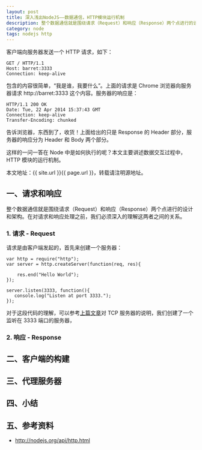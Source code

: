 ```yaml
---
layout: post
title: 深入浅出NodeJS——数据通信，HTTP模块运行机制
description: 整个数据通信就是围绕请求（Request）和响应（Response）两个点进行的设计和架构。在对请求和响应处理之前，我们必须深入的理解这两者之间的关系。
category: node
tags: nodejs http
---
```


客户端向服务器发送一个 HTTP 请求，如下：

	GET / HTTP/1.1
	Host: barret:3333
	Connection: keep-alive

包含的内容很简单，“我是谁，我要什么”。上面的请求是 Chrome 浏览器向服务器请求 http://barret:3333 这个内容。服务器的响应是：

	HTTP/1.1 200 OK
	Date: Tue, 22 Apr 2014 15:37:43 GMT
	Connection: keep-alive
	Transfer-Encoding: chunked

告诉浏览器，东西到了，收货！上面给出的只是 Response 的 Header 部分，服务器的响应分为 Header 和 Body 两个部分。

这样的一问一答在 Node 中是如何执行的呢？本文主要讲述数据交互过程中，HTTP 模块的运行机制。

本文地址：{{ site.url }}{{ page.url }}，转载请注明源地址。

## 一、请求和响应

整个数据通信就是围绕请求（Request）和响应（Response）两个点进行的设计和架构。在对请求和响应处理之前，我们必须深入的理解这两者之间的关系。

### 1. 请求 - Request

请求是由客户端发起的，首先来创建一个服务器：

	var http = require("http");
	var server = http.createServer(function(req, res){

	    res.end("Hello World");
	});

	server.listen(3333, function(){
	   console.log("Listen at port 3333.");
	});

对于这段代码的理解，可以参考[上篇文章](/nodejs-net-module)对 TCP 服务器的说明，我们创建了一个监听在 3333 端口的服务器，

### 2. 响应 - Response

## 二、客户端的构建

## 三、代理服务器

## 四、小结

## 五、参考资料

- <http://nodejs.org/api/http.html>
